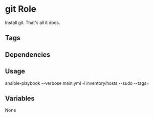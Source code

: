 # git Role

Install git.  That's all it does.

## Tags

## Dependencies

## Usage

ansible-playbook --verbose main.yml -i inventory/hosts --sudo --tags=

## Variables

None
